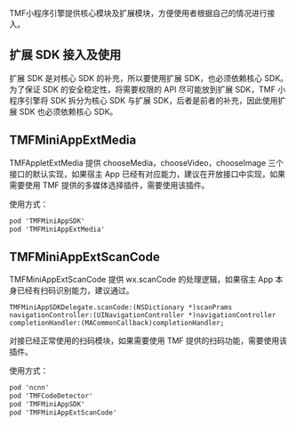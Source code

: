 TMF小程序引擎提供核心模块及扩展模块，方便使用者根据自己的情况进行接入。

## 扩展 SDK 接入及使用

扩展 SDK 是对核心 SDK 的补充，所以要使用扩展 SDK，也必须依赖核心 SDK。 为了保证 SDK 的安全稳定性，将需要权限的 API 尽可能放到扩展 SDK，TMF 小程序引擎将 SDK 拆分为核心 SDK 与扩展 SDK，后者是前者的补充，因此使用扩展 SDK 也必须依赖核心 SDK。

## TMFMiniAppExtMedia

TMFAppletExtMedia 提供 chooseMedia，chooseVideo，chooseImage 三个接口的默认实现，如果宿主 App 已经有对应能力，建议在开放接口中实现，如果需要使用 TMF 提供的多媒体选择插件，需要使用该插件。

使用方式：
``` html
pod 'TMFMiniAppSDK'
pod 'TMFMiniAppExtMedia'
```

## TMFMiniAppExtScanCode

TMFMiniAppExtScanCode 提供 wx.scanCode 的处理逻辑，如果宿主 App 本身已经有扫码识别能力，建议通过。

`TMFMiniAppSDKDelegate.scanCode:(NSDictionary *)scanPrams navigationController:(UINavigationController *)navigationController completionHandler:(MACommonCallback)completionHandler;`

对接已经正常使用的扫码模块，如果需要使用 TMF 提供的扫码功能，需要使用该插件。

使用方式：
``` html
pod 'ncnn'
pod 'TMFCodeDetector'
pod 'TMFMiniAppSDK'
pod 'TMFMiniAppExtScanCode'
```

